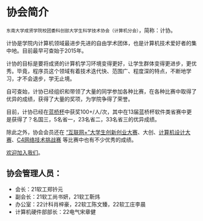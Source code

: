 # 协会简介

`东南大学成贤学院校团委科创部大学生科学技术协会（计算机分会）`，简称：计协。

计协是学院内计算机领域最进步先进的自由学术团体，也是计算机技术爱好者的集中地。目前最早可查始于2015年。

计协的目标是要将成贤的计算机学习环境变得更好，让学生群体变得更进步，更优秀。毕竟，程序员这个领域有着技术迭代快、范围广、程度深的特点，不断地学习，才不会退步，学无止境。

<!-- 自由学术团体，意味着我们不会强制要求成员做什么，也不会强制要求成员离开，你可以一直待在计协，也可以随时离开。 -->

自可查始，计协已经组织和带领了大量的同学参加各种比赛，在各种比赛中取得了优异的成绩，获得了大量的奖项，为学院争得了荣誉。

<!-- 介绍蓝桥杯获奖：TODO -->
<!-- 在22上半年的[蓝桥杯](../比赛-/蓝桥杯.md)软件类比赛中，协会内共有37名同学获得省三及以上的奖， 其中有3名省一， 1名国三，获奖人数占全校获奖人数的59%，获奖百分比相较21年的31%将近翻了一番。 -->
目前，计协已经在[蓝桥杯](../比赛-/蓝桥杯.md)中获奖100+/人/次，其中在13届蓝桥杯软件类省赛中更是获得了？名国三，5名省一，23名省二，33名省三的优异成绩。

除此之外，协会会员还在 [“互联网+”大学生创新创业大赛](https://cy.ncss.cn/)、大创、[计算机设计大赛](http://jsjds.blcu.edu.cn/index.htm)、[C4网络技术挑战赛](https://www.saikr.com/vse/43659) 等比赛中也有不少优秀的成绩。



<!-- TODO -->
[欢迎加入我们](http://qm.qq.com/cgi-bin/qm/qr?_wv=1027&k=Nv-dbMiw6i2y5zDDziPkCzaCMPxLaWTT&authKey=l%2BdzCeRL16KL1OmAW8MEzFZI7IFEEaN6hdWgkWwXD2HpIr8LWOJQTCF6xxfgPD1A&noverify=0&group_code=580496367)。

## 协会管理人员：

- 会长：21软工郑钤元
- 副会长：21软工尚书妍，21软工靳炜
- 办公室：22计科肖梓豪，22软工陈文臻，22软工庄李晨
- 计算机硬件部部长：22电气宋章健
